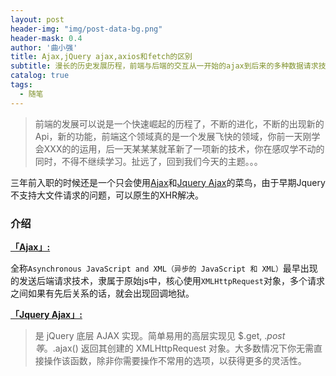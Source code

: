 ```yaml
---
layout: post
header-img: "img/post-data-bg.png"
header-mask: 0.4
author: '曲小强'
title: Ajax,jQuery ajax,axios和fetch的区别
subtitle: 漫长的历史发展历程，前端与后端的交互从一开始的ajax到后来的多种数据请求技术，Jquery的Ajax、axios、fetch等的区别是什么？
catalog: true
tags: 
  - 随笔
---
```


> 前端的发展可以说是一个快速崛起的历程了，不断的进化，不断的出现新的Api，新的功能，前端这个领域真的是一个发展飞快的领域，你前一天刚学会XXX的的运用，后一天某某某就革新了一项新的技术，你在感叹学不动的同时，不得不继续学习。扯远了，回到我们今天的主题。。。

三年前入职的时候还是一个只会使用<a href="https://developer.mozilla.org/zh-CN/docs/Web/Guide/AJAX" target="_blank">Ajax</a>和<a href="https://jquery.com/" target="_blank">Jquery Ajax</a>的菜鸟，由于早期Jquery不支持大文件请求的问题，可以原生的XHR解决。

### 介绍

<a href="https://developer.mozilla.org/zh-CN/docs/Web/Guide/AJAX" target="_blank">**「Ajax」:**</a>

全称`Asynchronous JavaScript and XML（异步的 JavaScript 和 XML）`最早出现的发送后端请求技术，隶属于原始js中，核心使用`XMLHttpRequest`对象，多个请求之间如果有先后关系的话，就会出现回调地狱。

<a href="https://jquery.com/" target="_blank">**「Jquery Ajax」:**</a>

> 是 jQuery 底层 AJAX 实现。简单易用的高层实现见 $.get, $.post 等。$.ajax() 返回其创建的 XMLHttpRequest 对象。大多数情况下你无需直接操作该函数，除非你需要操作不常用的选项，以获得更多的灵活性。